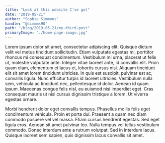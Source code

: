 ```yaml
---
title: "Look at this website I've got"
date: "2019-05-21"
author: "Sophie Simmons"
handle: "@simmms90"
path: "/blog/2019-05-21/my-third-post"
primaryImage: "./home-page-image.jpg"
---
```


Lorem ipsum dolor sit amet, consectetur adipiscing elit. Quisque dictum velit vel metus tincidunt sollicitudin. Etiam vulputate egestas mi, porttitor rhoncus mi consequat condimentum. Vestibulum mi urna, placerat ut felis ut, molestie vulputate ante. Integer vitae laoreet ante, id convallis elit. Proin quam diam, elementum et lacus et, lobortis cursus nisi. Aliquam tincidunt elit sit amet lorem tincidunt ultricies. In quis est suscipit, pulvinar est ac, convallis ligula. Nunc efficitur turpis id laoreet ultricies. Vestibulum nulla sem, vehicula ac tincidunt nec, pellentesque id dolor. Aenean id quam ipsum. Maecenas congue felis nisl, eu euismod nisi imperdiet eget. Cras consequat mauris ut nisi cursus dignissim tristique a lorem. Ut viverra egestas ornare.

Morbi hendrerit dolor eget convallis tempus. Phasellus mollis felis eget condimentum vehicula. Proin et porta dui. Praesent a quam nec diam commodo posuere vel vel massa. Etiam cursus hendrerit egestas. Sed eget ligula eros. Aenean sit amet pulvinar leo. Nulla tempus vel tellus vestibulum commodo. Donec interdum ante a rutrum volutpat. Sed in interdum lacus. Quisque laoreet sem sapien, quis dignissim lacus convallis sit amet.
